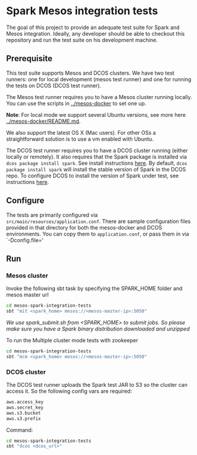 # Spark Mesos integration tests

The goal of this project to provide an adequate test suite for Spark
and Mesos integration.  Ideally, any developer should be able to
checkout this repository and run the test suite on his development
machine.

## Prerequisite

This test suite supports Mesos and DCOS clusters.
We have two test runners: one for local development (mesos test runner) and one for running the tests on DCOS (DCOS test runner).

The Mesos test runner requires you to have a Mesos cluster
running locally.  You can use the scripts in
[../mesos-docker](../mesos-docker) to set one up.

**Note**: For local mode we support several Ubuntu versions, see more here
[../mesos-docker/README.md](../mesos-docker/README.md).

We also support the latest OS X (Mac users).
For other OSs a straightforward solution is to use a vm enabled with Ubuntu.

The DCOS test runner requires you to have a DCOS cluster running
(either locally or remotely).  It also requires that the Spark package
is installed via `dcos package install spark`.  See install
instructions [here](https://docs.mesosphere.com/services/spark/).  By
default, `dcos package install spark` will install the stable version
of Spark in the DCOS repo.  To configure DCOS to install the version
of Spark under test, see instructions
[here](https://github.com/mesosphere/universe).

## Configure

The tests are primarily configured via
`src/main/resources/application.conf`.  There are sample configuration
files provided in that directory for both the mesos-docker and DCOS
environments. You can copy them to `application.conf`, or pass them in
via `-Dconfig.file=<file>'

## Run

### Mesos cluster

Invoke the following sbt task by specifying the SPARK_HOME folder and mesos master url

```sh
cd mesos-spark-integration-tests
sbt "mit <spark_home> mesos://<mesos-master-ip>:5050"
```

*We use spark_submit.sh from <SPARK_HOME> to submit jobs. So please
 make sure you have a Spark binary distribution downloaded and
 unzipped*

To run the Multiple cluster mode tests with zookeeper

```sh
cd mesos-spark-integration-tests
sbt "mcm <spark_home> mesos://<mesos-master-ip>:5050"
```

### DCOS cluster

The DCOS test runner uploads the Spark test JAR to S3 so the cluster
can access it.  So the following config vars are required:

```sh
aws.access_key
aws.secret_key
aws.s3.bucket
aws.s3.prefix
```

Command:

```sh
cd mesos-spark-integration-tests
sbt "dcos <dcos_url>"
```
